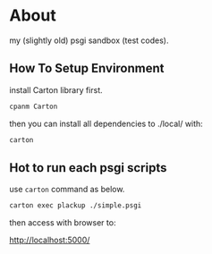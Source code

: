 About
=====

my (slightly old) psgi sandbox (test codes).


How To Setup Environment
------------------------

install Carton library first.

```sh
cpanm Carton
```

then you can install all dependencies to ./local/ with:

```sh
carton
```

Hot to run each psgi scripts
----------------------------

use `carton` command as below.

```sh
carton exec plackup ./simple.psgi
```

then access with browser to:

[http://localhost:5000/](http://localhost:5000/)

